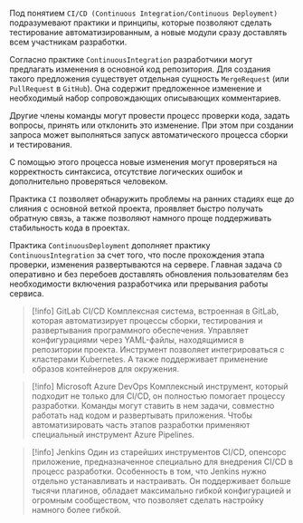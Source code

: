 Под понятием `CI/CD (Continuous Integration/Continuous Deployment)` подразумевают практики и принципы, которые позволяют сделать тестирование автоматизированным, а новые модули сразу доставлять всем участникам разработки.

Согласно практике `ContinuousIntegration` разработчики могут предлагать изменения в основной код репозитория. Для создания такого предложения существует отдельная сущность `MergeRequest` (или `PullRequest` в `GitHub`). Она содержит предложенное изменение и необходимый набор сопровождающих описывающих комментариев. 

Другие члены команды могут провести процесс проверки кода, задать вопросы, принять или отклонить это изменение. При этом при создании запроса может выполняться запуск автоматического процесса сборки и тестирования. 

С помощью этого процесса новые изменения могут проверяться на корректность синтаксиса, отсутствие логических ошибок и дополнительно проверяться человеком.

Практика `CI` позволяет обнаружить проблемы на ранних стадиях еще до слияния с основной веткой проекта, проявляет быстро получать обратную связь, а также позволяют намного проще поддерживать стабильность кода в проектах.

Практика `ContinuousDeployment` дополняет практику `ContinuousIntegration` за счет того, что после прохождения этапа проверки, изменения развертываются на сервере.  Главная задача `CD` оперативно и без перебоев доставлять обновления пользователям без необходимости включения разработчика или прерывания работы сервиса.

>[!info] GitLab CI/CD
>Комплексная система, встроенная в GitLab, которая автоматизирует процессы сборки, тестирования и развертывания программного обеспечения. Управляет конфигурациями через YAML-файлы, находящимися в репозитории проекта. Инструмент позволяет интегрироваться с кластерами Kubernetes. А также поддерживает применение образов контейнеров для окружения.

>[!info] Microsoft Azure DevOps
>Комплексный инструмент, который подходит не только для CI/CD, он полностью помогает процессу разработки. Команды могут ставить в нем задачи, совместно работать над кодом и развертывать приложения. Чтобы автоматизировать часть этапов разработки применяют специальный инструмент Azure Pipelines.

>[!info] Jenkins
>Один из старейших инструментов CI/CD, опенсорс приложение, предназначенное специально для внедрения CI/CD в процесс разработки. Особенность в том, что Jenkins нужно отдельно устанавливать и настраивать. Он поддерживает больше тысячи плагинов, обладает максимально гибкой конфигурацией и огромным сообществом, что позволяет сделать настройку намного более гибкой.
